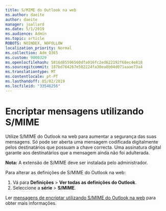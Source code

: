 ```yaml
---
title: S/MIME do Outlook na web
ms.author: daeite
author: daeite
manager: joallard
ms.date: 5/1/2019
ms.audience: Admin
ms.topic: article
ROBOTS: NOINDEX, NOFOLLOW
localization_priority: Normal
ms.collection: Adm_O365
ms.custom: 9000329
ms.openlocfilehash: 5816d85596560dfa016fc2ed622192f68ec4e818
ms.sourcegitcommit: 187bd764267e502224fa30ea8b04d071aaae73a4
ms.translationtype: MT
ms.contentlocale: pt-PT
ms.lasthandoff: 05/02/2019
ms.locfileid: "33546256"
---
```

# <a name="encrypt-messages-using-smime"></a>Encriptar mensagens utilizando S/MIME

Utilize S/MIME do Outlook na web para aumentar a segurança das suas mensagens. Só pode ser aberta uma mensagem codificada digitalmente pelos destinatários que possuam a chave correcta. Uma assinatura digital garante aos destinatários que a mensagem ainda não foi adulterada.

**Nota:** A extensão de S/MIME deve ser instalada pelo administrador.

Para alterar as definições de S/MIME do Outlook na web:

1. Vá para **Definições** > **Ver todas as definições do Outlook**.
2. Seleccione a **série** > **S/MIME**.

Ler [mensagens de encriptar utilizando S/MIME do Outlook na web](https://support.office.com/article/878c79fc-7088-4b39-966f-14512658f480) para obter mais informações.